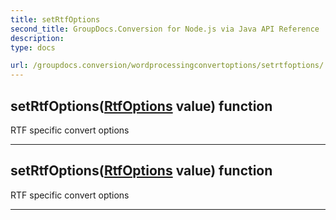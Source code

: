 ```yaml
---
title: setRtfOptions
second_title: GroupDocs.Conversion for Node.js via Java API Reference
description: 
type: docs

url: /groupdocs.conversion/wordprocessingconvertoptions/setrtfoptions/
---
```


## setRtfOptions([RtfOptions](../../rtfoptions) value)  function

 RTF specific convert options
 


---


## setRtfOptions([RtfOptions](../../rtfoptions) value)  function

 RTF specific convert options
 


---


